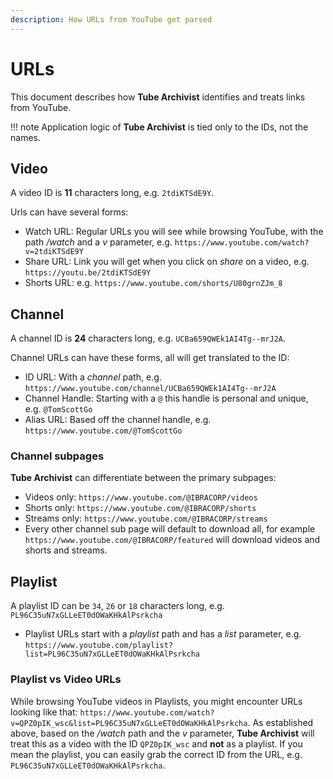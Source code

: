 ```yaml
---
description: How URLs from YouTube get parsed
---
```


# URLs
This document describes how **Tube Archivist** identifies and treats links from YouTube.

!!! note
    Application logic of **Tube Archivist** is tied only to the IDs, not the names.

## Video
A video ID is **11** characters long, e.g. `2tdiKTSdE9Y`.

Urls can have several forms:  

- Watch URL: Regular URLs you will see while browsing YouTube, with the path */watch* and a *v* parameter, e.g. `https://www.youtube.com/watch?v=2tdiKTSdE9Y`
- Share URL: Link you will get when you click on *share* on a video, e.g. `https://youtu.be/2tdiKTSdE9Y`
- Shorts URL: e.g. `https://www.youtube.com/shorts/U80grnZJm_8`

## Channel
A channel ID is **24** characters long, e.g. `UCBa659QWEk1AI4Tg--mrJ2A`.

Channel URLs can have these forms, all will get translated to the ID:

- ID URL: With a *channel* path, e.g. `https://www.youtube.com/channel/UCBa659QWEk1AI4Tg--mrJ2A`
- Channel Handle: Starting with a `@` this handle is personal and unique, e.g. `@TomScottGo`
- Alias URL: Based off the channel handle, e.g. `https://www.youtube.com/@TomScottGo`

### Channel subpages
**Tube Archivist** can differentiate between the primary subpages:

- Videos only: `https://www.youtube.com/@IBRACORP/videos`
- Shorts only: `https://www.youtube.com/@IBRACORP/shorts`
- Streams only: `https://www.youtube.com/@IBRACORP/streams`
- Every other channel sub page will default to download all, for example `https://www.youtube.com/@IBRACORP/featured` will download videos and shorts and streams.

## Playlist
A playlist ID can be `34`, `26` or `18` characters long, e.g. `PL96C35uN7xGLLeET0dOWaKHkAlPsrkcha`

- Playlist URLs start with a *playlist* path and has a *list* parameter, e.g. `https://www.youtube.com/playlist?list=PL96C35uN7xGLLeET0dOWaKHkAlPsrkcha`

### Playlist vs Video URLs
While browsing YouTube videos in Playlists, you might encounter URLs looking like that: `https://www.youtube.com/watch?v=QPZ0pIK_wsc&list=PL96C35uN7xGLLeET0dOWaKHkAlPsrkcha`. As established above, based on the */watch* path and the *v* parameter, **Tube Archivist** will treat this as a video with the ID `QPZ0pIK_wsc` and **not** as a playlist. If you mean the playlist, you can easily grab the correct ID from the URL, e.g. `PL96C35uN7xGLLeET0dOWaKHkAlPsrkcha`.
